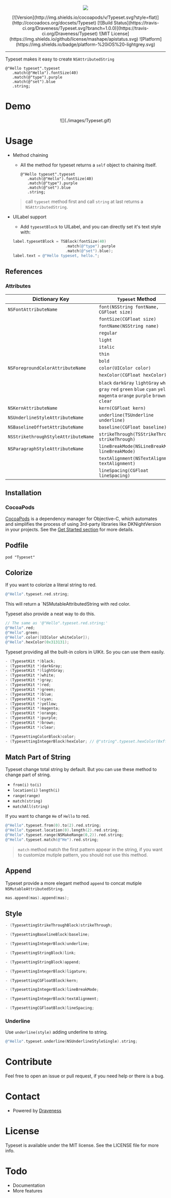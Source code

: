 <p align="center">
<img src="./images/Typeset.png">
</p>

<p align="center">
[![Version](http://img.shields.io/cocoapods/v/Typeset.svg?style=flat)](http://cocoadocs.org/docsets/Typeset) [![Build Status](https://travis-ci.org/Draveness/Typeset.svg?branch=1.0.0)](https://travis-ci.org/Draveness/Typeset) ![MIT License](https://img.shields.io/github/license/mashape/apistatus.svg) ![Platform](https://img.shields.io/badge/platform-%20iOS%20-lightgrey.svg)

----

Typeset makes it easy to create `NSAttributedString`

```
@"Hello typeset".typeset
   .match(@"Hello").fontSize(40)
   .match(@"type").purple
   .match(@"set").blue
   .string;
```

# Demo

<p align="center">
![](./images/Typeset.gif)
<p align="center">


# Usage

+ Method chaining
	+ All the method for typeset returns a `self` object to chaining itself.

		```
		@"Hello typeset".typeset
		   .match(@"Hello").fontSize(40)
		   .match(@"type").purple
		   .match(@"set").blue
		   .string;
		```
		
	> call `typeset` method first and call `string` at last returns a `NSAttributedString`.
		
+ UILabel support
	+ Add `typesetBlock` to UILabel, and you can directly set it's text style with:

	```objectivec
	label.typesetBlock = TSBlock(fontSize(40)
	                       .match(@"type").purple
	                       .match(@"set").blue);
	label.text = @"Hello typeset, hello.";
	```

## References

### Attributes

| Dictionary Key                      | `Typeset` Method                                       |
| ----------------------------------- | ------------------------------------------------------ |
| `NSFontAttributeName`               | `font(NSString fontName, CGFloat size)`                |
|                                     | `fontSize(CGFloat size)`                               |
|                                     | `fontName(NSString name)`                              |
|                                     | `regular`                                              |
|                                     | `light`                                                |
|                                     | `italic`                                               |
|                                     | `thin`                                                 |
|                                     | `bold`                                                 |
| `NSForegroundColorAttributeName`    | `color(UIColor color)`                                 |
|                                     | `hexColor(CGFloat hexColor)`                           |
|                                     | `black` `darkGray` `lightGray` `white` `gray` `red` `green` `blue` `cyan` `yellow` `magenta` `orange` `purple` `brown` `clear`                                |
| `NSKernAttributeName`               | `kern(CGFloat kern)`                                   |
| `NSUnderlineStyleAttributeName`     | `underline(TSUnderline underline)`                     |
| `NSBaselineOffsetAttributeName`     | `baseline(CGFloat baseline)`                           |
| `NSStrikethroughStyleAttributeName` | `strikeThrough(TSStrikeThrough strikeThrough)`         |
| `NSParagraphStyleAttributeName`     | `lineBreakMode(NSLineBreakMode lineBreakMode)`         |
|                                     | `textAlignment(NSTextAlignment textAlignment)`         |
|                                     | `lineSpacing(CGFloat lineSpacing)`                     |

## Installation 

### CocoaPods

[CocoaPods](https://cocoapods.org/) is a dependency manager for Objective-C, which automates and simplifies the process of using 3rd-party libraries like DKNightVersion in your projects. See the [Get Started section](https://cocoapods.org/#get_started) for more details.

## Podfile

```
pod "Typeset"
```

## Colorize

If you want to colorize a literal string to red.
 
```objectivec
@"Hello".typeset.red.string;
```

This will return a `NSMutableAttributedString with red color.

Typeset also provide a neat way to do this.

```objectivec
// The same as '@"Hello".typeset.red.string;'
@"Hello".red;
@"Hello".green;
@"Hello".color([UIColor whiteColor]);
@"Hello".hexColor(0x313131);
```

Typeset providing all the built-in colors in UIKit. So you can use them easily.

```objectivec
- (TypesetKit *)black;
- (TypesetKit *)darkGray;
- (TypesetKit *)lightGray;
- (TypesetKit *)white;
- (TypesetKit *)gray;
- (TypesetKit *)red;
- (TypesetKit *)green;
- (TypesetKit *)blue;
- (TypesetKit *)cyan;
- (TypesetKit *)yellow;
- (TypesetKit *)magenta;
- (TypesetKit *)orange;
- (TypesetKit *)purple;
- (TypesetKit *)brown;
- (TypesetKit *)clear;

- (TypesettingColorBlock)color;
- (TypesettingIntegerBlock)hexColor; // @"string".typeset.hexColor(0xffffff).string
```

## Match Part of String

Typeset change total string by default. But you can use these method to change part of string.

* `from(i)` `to(i)` 
* `location(i)` `length(i)` 
* `range(range)`
* `match(string)` 
* `matchAll(string)`

If you want to change `He` of `Hello` to red.

```objectivec
@"Hello".typeset.from(0).to(2).red.string;
@"Hello".typeset.location(0).length(2).red.string;
@"Hello".typeset.range(NSMakeRange(0,2)).red.string;
@"Hello".typeset.match(@"He").red.string;
```

> `match` method match the first pattern appear in the 
> string, if you want to customize mutiple pattern, you should
> not use this method.

## Append

Typeset provide a more elegant method `append` to concat mutiple `NSMutableAttributedString`.

```objectivec
mas.append(mas).append(mas);
```

## Style

```objectivec
- (TypesettingStrikeThroughBlock)strikeThrough;

- (TypesettingBaselineBlock)baseline;

- (TypesettingIntegerBlock)underline;

- (TypesettingStringBlock)link;

- (TypesettingStringBlock)append;

- (TypesettingIntegerBlock)ligature;

- (TypesettingCGFloatBlock)kern;

- (TypesettingIntegerBlock)lineBreakMode;

- (TypesettingIntegerBlock)textAlignment;

- (TypesettingCGFloatBlock)lineSpacing;
```

### Underline

Use `underline(style)` adding underline to string.

```objectivec
@"Hello".typeset.underline(NSUnderlineStyleSingle).string;
```

# Contribute

Feel free to open an issue or pull request, if you need help or there is a bug.

# Contact

- Powered by [Draveness](http://github.com/draveness)

# License

Typeset is available under the MIT license. See the LICENSE file for more info.

# Todo

- Documentation
- More features


